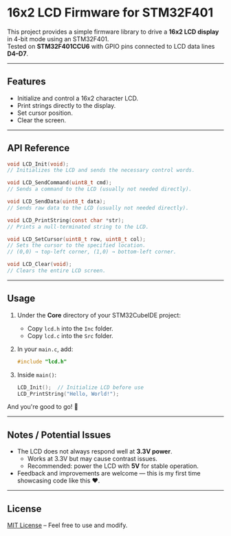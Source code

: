 # 16x2 LCD Firmware for STM32F401

This project provides a simple firmware library to drive a **16x2 LCD display** in 4-bit mode using an STM32F401.  
Tested on **STM32F401CCU6** with GPIO pins connected to LCD data lines **D4–D7**.

---

## Features
- Initialize and control a 16x2 character LCD.
- Print strings directly to the display.
- Set cursor position.
- Clear the screen.

---

## API Reference

```c
void LCD_Init(void);    
// Initializes the LCD and sends the necessary control words.

void LCD_SendCommand(uint8_t cmd);    
// Sends a command to the LCD (usually not needed directly).

void LCD_SendData(uint8_t data);    
// Sends raw data to the LCD (usually not needed directly).

void LCD_PrintString(const char *str);    
// Prints a null-terminated string to the LCD.

void LCD_SetCursor(uint8_t row, uint8_t col);    
// Sets the cursor to the specified location. 
// (0,0) → top-left corner, (1,0) → bottom-left corner.

void LCD_Clear(void);    
// Clears the entire LCD screen.
```

---

## Usage

1. Under the **Core** directory of your STM32CubeIDE project:
   - Copy `lcd.h` into the `Inc` folder.
   - Copy `lcd.c` into the `Src` folder.

2. In your `main.c`, add:
   ```c
   #include "lcd.h"
   ```

3. Inside `main()`:
   ```c
   LCD_Init();  // Initialize LCD before use
   LCD_PrintString("Hello, World!");
   ```

And you're good to go! 🎉

---

## Notes / Potential Issues
- The LCD does not always respond well at **3.3V power**.  
  - Works at 3.3V but may cause contrast issues.  
  - Recommended: power the LCD with **5V** for stable operation.  
- Feedback and improvements are welcome — this is my first time showcasing code like this ❤️.  

---

## License
[MIT License](LICENSE) – Feel free to use and modify.
